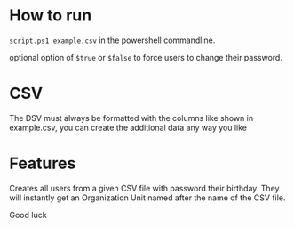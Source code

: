 # How to run

`script.ps1 example.csv` in the powershell commandline.

optional option of `$true` or `$false` to force users to change their password.

# CSV

The DSV must always be formatted with the columns like shown in example.csv, you can create the additional data any way you like

# Features

Creates all users from a given CSV file with password their birthday. They will instantly get an Organization Unit named after the name of the CSV file.

Good luck

